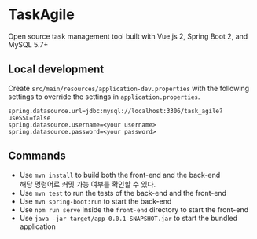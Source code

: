 # TaskAgile

Open source task management tool built with Vue.js 2, Spring Boot 2, and MySQL 5.7+

## Local development

Create `src/main/resources/application-dev.properties` with the following settings to override the settings in `application.properties`.

```properties
spring.datasource.url=jdbc:mysql://localhost:3306/task_agile?useSSL=false
spring.datasource.username=<your username>
spring.datasource.password=<your password>
```

## Commands

- Use `mvn install` to build both the front-end and the back-end    
  해당 명령어로 커밋 가능 여부를 확인할 수 있다.
- Use `mvn test` to run the tests of the back-end and the front-end
- Use `mvn spring-boot:run` to start the back-end
- Use `npm run serve` inside the `front-end` directory to start the front-end
- Use `java -jar target/app-0.0.1-SNAPSHOT.jar` to start the bundled application